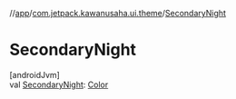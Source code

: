 //[app](../../index.md)/[com.jetpack.kawanusaha.ui.theme](index.md)/[SecondaryNight](-secondary-night.md)

# SecondaryNight

[androidJvm]\
val [SecondaryNight](-secondary-night.md): [Color](https://developer.android.com/reference/kotlin/androidx/compose/ui/graphics/Color.html)
